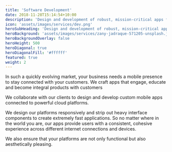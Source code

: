 ```yaml
---
title: 'Software Development'
date: 2018-11-28T15:14:54+10:00
description: 'Design and development of robust, mission-critical apps for both desktop and the web'
icon: 'assets/images/services/dev.png'
heroSubHeading: 'Design and development of robust, mission-critical apps for both desktop and the web'
heroBackground: 'assets/images/services/zany-jadraque-571205-unsplash.jpg'
heroBackgroundOverlay: false
heroHeight: 500
heroDiagonal: true
heroDiagonalFill: '#ffffff'
featured: true
weight: 2
---
```


In such a quickly evolving market, your business needs a mobile presence to stay connected with your customers. We craft apps that engage, educate and become integral products with customers

We collaborate with our clients to design and develop custom mobile apps connected to powerful cloud platforms.

We design our platforms responsively and strip out heavy interface components to create extremely fast applications.
So no matter where in the world you are, our apps provide users with a consistent, cohesive experience across different internet connections and devices.

We also ensure that your platforms are not only functional but also aesthetically pleasing.
